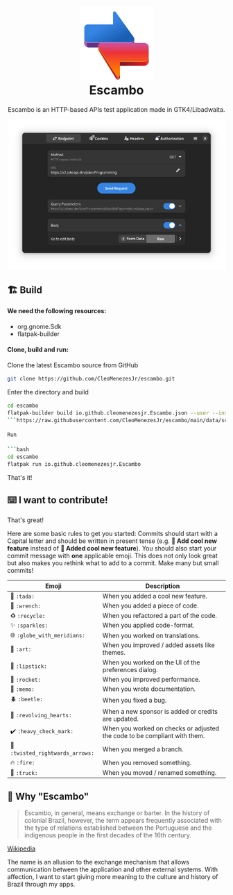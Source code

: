 <h1 align="center">
  <img src="data/icons/hicolor/scalable/apps/io.github.cleomenezesjr.Escambo.svg" alt="Escambo" height="170"/>
  <br>
  Escambo
</h1>

<p align="center">Escambo is an HTTP-based APIs test application made in GTK4/Libadwaita.</p>

<p align="center">
  <img src ="data/screenshots/escambo-dark.png" /></a>
</p>

## 🏗️ Build

#### We need the following resources:

- org.gnome.Sdk
- flatpak-builder

#### Clone, build and run:

Clone the latest Escambo source from GitHub

```bash
git clone https://github.com/CleoMenezesJr/escambo.git
```

Enter the directory and build

```bash
cd escambo
flatpak-builder build io.github.cleomenezesjr.Escambo.json --user --install --force-clean
```https://raw.githubusercontent.com/CleoMenezesJr/escambo/main/data/screenshots/escambo-light.png

Run

```bash
cd escambo
flatpak run io.github.cleomenezesjr.Escambo
```

That's it!

## ⌨️ I want to contribute!

That's great!

Here are some basic rules to get you started:
Commits should start with a Capital letter and should be written in present tense (e.g. **:tada: Add cool new feature** instead of **:tada: Added cool new feature**).
You should also start your commit message with **one** applicable emoji.
This does not only look great but also makes you rethink what to add to a commit. Make many but small commits!

| Emoji                                                     | Description                                                               |
| --------------------------------------------------------- | ------------------------------------------------------------------------- |
| :tada: `:tada:`                                           | When you added a cool new feature.                                        |
| :wrench: `:wrench:`                                       | When you added a piece of code.                                           |
| :recycle: `:recycle:`                                     | When you refactored a part of the code.                                   |
| :sparkles: `:sparkles:`                                   | When you applied code-format.                                             |
| :globe_with_meridians: `:globe_with_meridians:`           | When you worked on translations.                                          |
| :art: `:art:`                                             | When you improved / added assets like themes.                             |
| :lipstick: `:lipstick:`                                   | When you worked on the UI of the preferences dialog.                      |
| :rocket: `:rocket:`                                       | When you improved performance.                                            |
| :memo: `:memo:`                                           | When you wrote documentation.                                             |
| :beetle: `:beetle:`                                       | When you fixed a bug.                                                     |
| :revolving_hearts: `:revolving_hearts:`                   | When a new sponsor is added or credits are updated.                       |
| :heavy_check_mark: `:heavy_check_mark:`                   | When you worked on checks or adjusted the code to be compliant with them. |
| :twisted_rightwards_arrows: `:twisted_rightwards_arrows:` | When you merged a branch.                                                 |
| :fire: `:fire:`                                           | When you removed something.                                               |
| :truck: `:truck:`                                         | When you moved / renamed something.                                       |

## 🔄 Why "Escambo"

> Escambo, in general, means exchange or barter.
> In the history of colonial Brazil, however, the term appears frequently associated with the type of relations established between the Portuguese and the indigenous people in the first decades of the 16th century.

[Wikipedia](https://pt.wikipedia.org/wiki/Escambo)

The name is an allusion to the exchange mechanism that allows communication between the application and other external systems.
With affection, I want to start giving more meaning to the culture and history of Brazil through my apps.
